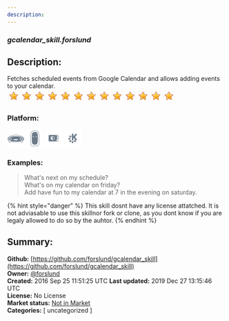 ```yaml
---
description: 
---
```


### _gcalendar_skill.forslund_  
## Description:  
Fetches scheduled events from Google Calendar and allows adding events to your calendar.  
![](../.gitbook/assets/star.png)![](../.gitbook/assets/star.png)![](../.gitbook/assets/star.png)![](../.gitbook/assets/star.png)![](../.gitbook/assets/star.png)![](../.gitbook/assets/star.png)![](../.gitbook/assets/star.png)![](../.gitbook/assets/star.png)![](../.gitbook/assets/star.png)![](../.gitbook/assets/star.png)![](../.gitbook/assets/star.png)![](../.gitbook/assets/star.png)![](../.gitbook/assets/star.png)  
### Platform:  
 ![Mark I](../.gitbook/assets/mark-1-icon.png)  ![Mark II](../.gitbook/assets/mark-2-icon.png)  ![Picroft](../.gitbook/assets/picroft-icon.png)  ![plasmoid](../.gitbook/assets/kde.png)   
### Examples:  
> What's next on my schedule?  
> What's on my calendar on friday?  
> Add have fun to my calendar at 7 in the evening on saturday.  
  
{% hint style="danger" %}
This skill dosnt have any license attatched. It is not adviasable to use this skillnor fork or clone, as you dont know if you are legaly allowed to do so by the auhtor.
{% endhint %}
  
## Summary:  
**Github:** [https://github.com/forslund/gcalendar_skill](https://github.com/forslund/gcalendar_skill)  
**Owner:** [@forslund](https://github.com/forslund)  
**Created:** 2016 Sep 25 11:51:25 UTC  **Last updated:** 2019 Dec 27 13:15:46 UTC  
**License:** No License  
**Market status:** [Not in Market](https://market.mycroft.ai/skill/)  
**Categories:** [ uncategorized ]   
